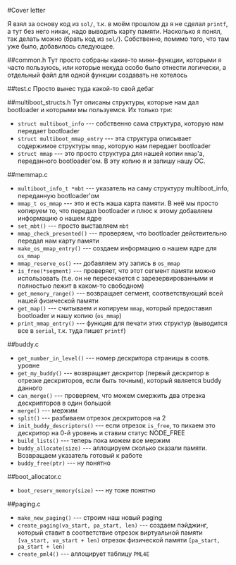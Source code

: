 #Cover letter

Я взял за основу код из `sol/`, т.к. в моём прошлом дз я не сделал `printf`, а тут без него никак, надо выводить карту памяти.
Насколько я понял, так делать можно (брать код из `sol/`). Собственно, помимо того, что там уже было, добавилось следующее.

##common.h
Тут просто собраны какие-то мини-функции, которыми я часто пользуюсь, или которые некуда особо было отнести логически, а отдельный файл для одной функции
создавать не хотелось

##test.c
Просто вынес туда какой-то свой дебаг

##multiboot\_structs.h
Тут описаны структуры, которые нам дал bootloader и которыми мы пользуемся. Их только три:
* `struct multiboot_info` --- собственно сама структура, которую нам передает bootloader
* `struct multiboot_mmap_entry` --- эта структура описывает содержимое структуры `mmap`, которую нам передает bootloader
* `struct mmap` --- это просто структура для нашей копии `mmap`'a, переданного bootloader'ом. В эту копию я и запишу нашу ОС.

##memmap.c
* `multiboot_info_t *mbt` --- указатель на саму структуру multiboot\_info, переданную bootloader'ом
* `mmap_t os_mmap` --- это и есть наша карта памяти. В неё мы просто копируем то, что передал bootloader и плюс к этому добавляем информацию о нашем ядре
* `set_mbt()` --- просто выставляем `mbt`
* `mmap_check_presented()` --- проверяем, что bootloader действительно передал нам карту памяти
* `make_os_mmap_entry()` --- создаем информацию о нашем ядре для `os_mmap`
* `mmap_reserve_os()` --- добавляем эту запись в `os_mmap`
* `is_free(*segment)` --- проверяет, что этот сегмент памяти можно использовать (т.е. он не пересекается с зарезервированными и полностью лежит в каком-то свободном)
* `get_memory_range()` --- возвращает сегмент, соответствующий всей нашей физической памяти
* `get_map()` --- считываем и копируем `mmap`, который предоставил bootloader и нашу копию (`os_mmap`)
* `print_mmap_entry()` --- функция для печати этих структур (выводится все в `serial`, т.к. туда пишет `printf`)

##buddy.c
* `get_number_in_level()` --- номер дескритора страницы в соотв. уровне
* `get_my_buddy()` --- возвращает дескритор (первый дескритор в отрезке дескриторов, если быть точным), который является buddy данного
* `can_merge()` --- проверяем, что можем смержить два отрезка дескрипторов в один большой
* `merge()` --- мержим
* `split()` --- разбиваем отрезок дескриторов на 2
* `init_buddy_descriptors()` --- если отрезок `is_free`, то пихаем это дескритор на 0-й уровень и ставим статус NODE\_FREE
* `build_lists()` --- теперь пока можем все мержим
* `buddy_allocate(size)` --- аллоцируем сколько сказали памяти. Возвращаем указатель готовый к работе
* `buddy_free(ptr)` --- ну понятно

##boot\_allocator.c
* `boot_reserv_memory(size)` --- ну тоже понятно

##paging.c
* `make_new_paging()` --- cтроим наш новый paging
* `create_paging(va_start, pa_start, len)` --- создаем пэйджинг, который ставит в соответствие отрезок виртуальной памяти `[va_start, va_start + len)` отрезок физической памяти `[pa_start, pa_start + len)`
* `create_pml4()` --- аллоцирует таблицу `PML4E`

